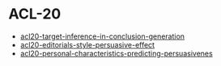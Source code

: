 # ACL-20

*  [acl20-target-inference-in-conclusion-generation](https://github.com/webis-de/acl20-target-inference-in-conclusion-generation)
*  [acl20-editorials-style-persuasive-effect](https://github.com/webis-de/acl20-editorials-style-persuasive-effect)
*  [acl20-personal-characteristics-predicting-persuasivenes](https://github.com/webis-de/acl20-personal-characteristics-predicting-persuasiveness)
